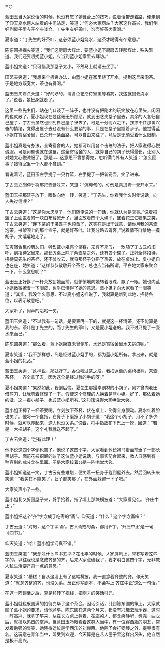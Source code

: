    三〇 

   蓝田玉当大家说话的时候，也没有忘了她舞台上的技巧，说着话带走着路，便走到了仰天夏水两人站着的中间站定，笑道：“何必大家罚站？大家这样高兴，我们倒好到屋子里去开个座谈会。丁先生有好茶叶，泡壶好茶大家喝。”

   夏水道：“丁先生的好茶叶，这必须蓝小姐烧水，这茶才喝得有个意思。”

   陈东圃摇摇头笑道：“我们这厨房大煤灶，要蓝小姐下厨房去转那煤灶，殊失雅道。我们还要叨扰蓝小姐，应当到蓝小姐家里去拜访。”

   蓝小姐笑道：“只可惜我那屋子太小，不然马上就请去坐了。”

   田艺夫笑道：“我想来个折衷办法，由蓝小姐在家里烧了开水，提到这里来泡茶。于是地方既宽大，茶也有得喝。”

   蓝田玉笑着点头道：“好的好的，请各位在招待室里等着我，我这就回去烧水了。”说着，她扭身就走了。

   这里一些先生们，站在门口谈了一阵子，也并没有把刚才的玩笑放在心里头，闲闲的也就散了。夏小姐现在是丝毫无所顾忌，就到田艺夫屋子里去，其余的人各归自己屋子，丁古云虽然也回到自己屋子里去了，可是十分高兴之下，按捺不住那番兴奋的情绪，觉得出屋子去也没有什么要紧的事，只是在屋子里踱着步子。他觉得蓝小姐在寄宿舍里，已杀开一条血路，可以自由来往了，以后是无须受着什么限制。

   蓝小姐真是有办法，全寄宿舍的人，她都可以用各个击破的法子，把人家说得心悦诚服。可是问题也就在这里，这全寄宿舍的人，就算自己的胡子长得最长，让别人对她太心悦诚服了，那是……这意思不曾想得完，忽听得门外有人笑道：“怎么回事？接待室里一个人都不曾到。”

   看说着话，蓝田玉左手提了一只竹篮，右手提了一把新铜壶，笑了进来。

   丁古云立刻伸手将那把壶接过来，笑道：“沉甸甸的，你倒是真提着一壶开水来。”

   蓝田玉把那篮子放下，眼珠向他一转，笑道：“丁先生，你看我什么时候说话，向人失过信哩？”

   丁古云笑道：“这是你太忠厚了，他们随便说的一句话，你就认为是真事。”说着把篮子上面盖着的一块白布给掀开了，里面放着四个大碟子，盛着花生仁糖果之类，丁古云笑道：“连下茶的干果碟子也预备了，这实在是出于诚意，请你用我的茶壶泡茶。书架顶上的那个盒子，就是好茶叶。让我分路去请客。”说着情不自禁地一摸胡子，笑嘻嘻地走了。

   在寄宿舍里的朋友们，听到蓝小姐真个请客，无有不来的，一致随了丁古云的招呼，到招待室里来。那长方桌上除了两壶茶之外，还有四个碟子。正好全体招待，招待莫先生的茶杯，还不曾收去，就将那杯子分斟了热茶，放在桌沿上。夏小姐自也在座，她笑道：“这样恭恭敬敬开个茶会，总也应当有所谓，平白地大家来聚会一下，什么意思呢？”

   蓝田玉正好斟了一杯茶放到她面前，就悄悄地向她转着眼珠，飘了一眼。她也向蓝小姐微微撩着一下眼皮，似乎已懂得了她的意思。蓝小姐才向大家看了一眼笑道：“其实，我没什么意思，不过夏小姐这样说了，我就算是新到此地，招待各位，以表示敬意吧。”

   大家听了，同声的哈哈一笑。

   蓝田玉笑道：“不过我有一句话，是要表明一下的，就是这一杯清茶，还不能算是我的东。茶叶是丁先生的，而丁先生的茶叶，又是夏小姐送的。我不过只提了一壶水来而已。”

   陈东圃笑道：“那么着，蓝小姐简直未曾作东，水还是寄宿舍里水夫挑的呢。”

   夏水笑道：“我不那样想，凡是经过蓝小姐手的，都为蓝小姐所有。拿出来，就是蓝小姐的礼品。”

   蓝田玉笑道：“这样说，那就好了。各位喝过茶之后，我把这里的桌椅板凳，茶壶茶杯，一齐全拿了去，因为这全是经过我的手的呀。”

   夏小姐笑道：“果然如此，我倒后悔。夏先生那撮卓别林的小胡子，刚才曾向老田借剪刀，让我剪着修理了一下。假使这个修理的人换着是蓝小姐。好了，那依着她的话，这一撮小胡子，也归蓝小姐所有。”这句话说得大家哄堂大笑。

   蓝小姐正捧了一杯茶要喝，立刻放下茶杯，伏在桌上，笑得全身颤动。夏水红着脸也笑了。他将一个食指，在鼻子下磨擦了小胡子道：“我这个小胡子，用不了多少时候，就可以养起来，送人也没关系。”说着，将手指放在下巴上一摸，因道：“若是一大把胡子，这个礼我就送不起了。”

   丁古云笑道：“岂有此理！”

   他不说这四个字倒也罢了。他说了这四个字，大家看到他长袍马褂面前垂了一部长黑胡子。面前花枝招展的站了这位蓝小姐说话，与事实配合起来，教人自感到有一种喜剧的成分含在里面。于是大家接着又是一阵哄堂大笑。

   蓝小姐知道这一笑，丁古云有些难堪，便笑着一扭身子跑到屋外去。然后回转头来笑道：“我实在不能笑了，肚子都笑疼了，在外面躲避一下子吧。”

   大家笑声小了一些。

   蓝小姐复又折回屋子来，将手抬着，指了墙上那块横披道：“大家看见么。‘齐庄中正’。”

   蓝小姐把这个“齐”字念成了吃斋的“斋”。仰天道：“什么？这个字念斋吗？”

   丁古云道：“对的，这个字读‘斋’。古人斋戒的斋，都用齐字。‘齐庄中正’是一句《四书》。”

   仰天笑道：“哈！蓝小姐学问真不错。”

   蓝田玉笑道：“我念过什么四书五书？在北平的时候，人家屏风上，常有写着这四字的。以往我也是念成齐整的齐，后来人家点破我了，我才明白这四个字，无非教人私生活要严肃一点的意思。”

   夏水笑道：“糟糕！自从这墙上有了这幅横披，我一直念着齐整的齐。仰天笑道：“就念齐整的齐，也没关系。反正你写剧本，不会写上‘齐庄中正’这么一句话。”

   在这一阵谈话之后，算是移转了视线，把刚才的笑话引开。

   蓝小姐就也很圆满的招待完毕了这个茶会。因话引话，引到陈东圃的筝上，大家就顺了蓝小姐的要求，请他弹筝。陈东圃在这两个月来，都没有兴趣去玩乐器，这时一阵高兴，就拿了筝来，放在长方桌上弹着。在座的人，都含笑静听，奏完一曲之后，就报以热烈的掌声。但蓝田玉冷眼看着这群人当中，有一位穿西服的朋友，常发着勉强的谈笑，她晓得这位是学西乐的刘仰西。他除了会打钢琴之外，提琴很有名。这玩意在青年当中，常受到欢迎，今天算是在艺人圈子里这样出风头，他自然是极不高兴。

